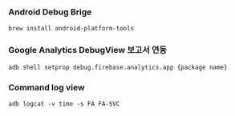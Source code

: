 ### Android Debug Brige
```shell
brew install android-platform-tools
```

### Google Analytics DebugView 보고서 연동
```shell
adb shell setprop debug.firebase.analytics.app {package name}
```

### Command log view
```shell
adb logcat -v time -s FA FA-SVC
```
